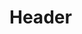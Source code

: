 <!-- TITLE: Spell: Symbol Of Ryltan -->
<!-- SUBTITLE: Covers your target in a shimmer of holy runes, increasing their hit points for 36 minutes. -->

# Header